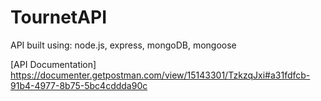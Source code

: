 # TournetAPI

API built using: node.js, express, mongoDB, mongoose 

[API Documentation] https://documenter.getpostman.com/view/15143301/TzkzqJxi#a31fdfcb-91b4-4977-8b75-5bc4cddda90c
